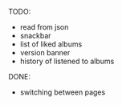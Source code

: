 TODO:
- read from json
- snackbar
- list of liked albums
- version banner
- history of listened to albums

DONE:
- switching between pages
